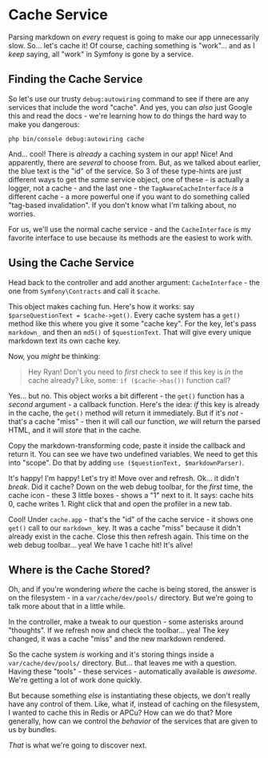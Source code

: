 # Cache Service

Parsing markdown on *every* request is going to make our app unnecessarily slow.
So... let's cache it! Of course, caching something is "work"... and as I *keep*
saying, all "work" in Symfony is gone by a service.

## Finding the Cache Service

So let's use our trusty `debug:autowiring` command to see if there are any services
that include the word "cache". And yes, you can *also* just Google this and read
the docs - we're learning how to do things the hard way to make you dangerous:

```terminal-silent
php bin/console debug:autowiring cache
```

And... cool! There is *already* a caching system in our app! Nice! And apparently,
there are *several* to choose from. But, as we talked about earlier, the blue text
is the "id" of the service. So 3 of these type-hints are just different ways to
get the *same* service object, one of these - is actually a logger, not a cache -
and the last one - the `TagAwareCacheInterface` *is* a different cache - a more
powerful one if you want to do something called "tag-based invalidation". If you
don't know what I'm talking about, no worries.

For us, we'll use the normal cache service - and the `CacheInterface` is my
favorite interface to use because its methods are the easiest to work with.

## Using the Cache Service

Head back to the controller and add another argument: `CacheInterface` - the one
from `Symfony\Contracts` and call it `$cache`.

This object makes caching fun. Here's how it works: say
`$parseQuestionText = $cache->get()`. Every cache system has a `get()` method like
this where you give it some "cache key". For the key, let's pass `markdown_` and
then an `md5()` of `$questionText`. That will give every unique markdown text its
own cache key.

Now, you *might* be thinking:

> Hey Ryan! Don't you need to *first* check to see if this key is *in* the cache
> already? Like, some: `if ($cache->has())` function call?

Yes... but no. This object works a bit different - the `get()` function has a
*second* argument - a callback function. Here's the idea: *if* this key is
already in the cache, the `get()` method will return it immediately. But if it's
*not* - that's a cache "miss" - then it will call our function, *we* will return
the parsed HTML, and it will *store* that in the cache.

Copy the markdown-transforming code, paste it inside the callback and return it.
You can see we have two undefined variables. We need to get this into "scope". Do
that by adding `use ($questionText, $markdownParser)`.

It's happy! I'm happy! Let's try it! Move over and refresh. Ok... it didn't *break*.
Did it cache? Down on the web debug toolbar, for the *first* time, the cache icon -
these 3 little boxes - shows a "1" next to it. It says: cache hits 0, cache writes 1.
Right click that and open the profiler in a new tab.

Cool! Under `cache.app` - that's the "id" of the cache service - it shows one `get()`
call to our `markdown_` key. It was a cache "miss" because it didn't already exist
in the cache. Close this then refresh again. This time on the web debug toolbar...
yea! We have 1 cache hit! It's alive!

## Where is the Cache Stored?

Oh, and if you're wondering *where* the cache is being stored, the answer is on
the filesystem - in a `var/cache/dev/pools/` directory. But we're going to talk
more about that in a little while.

In the controller, make a tweak to our question - some asterisks around "thoughts".
If we refresh now and check the toolbar... yea! The key changed, it was a cache
"miss" and the new markdown rendered.

So the cache system *is* working and it's storing things inside a
`var/cache/dev/pools/` directory. But... that leaves me with a question. Having
these "tools" - these services - automatically available is *awesome*. We're getting
a lot of work done quickly.

But because something *else* is instantiating these objects, we don't really have
any control of them. Like, what if, instead of caching on the filesystem, I wanted
to cache this in Redis or APCu? How can we do that? More generally, how can we
control the *behavior* of the services that are given to us by bundles.

*That* is what we're going to discover next.
